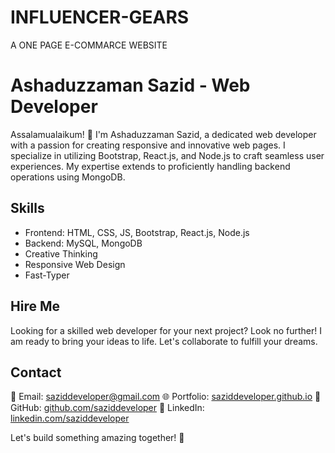 # INFLUENCER-GEARS
A ONE PAGE E-COMMARCE WEBSITE

# Ashaduzzaman Sazid - Web Developer

Assalamualaikum! 👋 I'm Ashaduzzaman Sazid, a dedicated web developer with a passion for creating responsive and innovative web pages. I specialize in utilizing Bootstrap, React.js, and Node.js to craft seamless user experiences. My expertise extends to proficiently handling backend operations using MongoDB.

## Skills
- Frontend: HTML, CSS, JS, Bootstrap, React.js, Node.js
- Backend: MySQL, MongoDB
- Creative Thinking
- Responsive Web Design
- Fast-Typer

## Hire Me
Looking for a skilled web developer for your next project? Look no further! I am ready to bring your ideas to life. Let's collaborate to fulfill your dreams.

## Contact
📧 Email: [saziddeveloper@gmail.com](mailto:saziddeveloper@gmail.com)
🌐 Portfolio: [saziddeveloper.github.io](https://saziddeveloper.github.io)
🔗 GitHub: [github.com/saziddeveloper](https://github.com/saziddeveloper)
🔗 LinkedIn: [linkedin.com/saziddeveloper](https://www.linkedin.com/in/saziddeveloper)

Let's build something amazing together! 🚀
